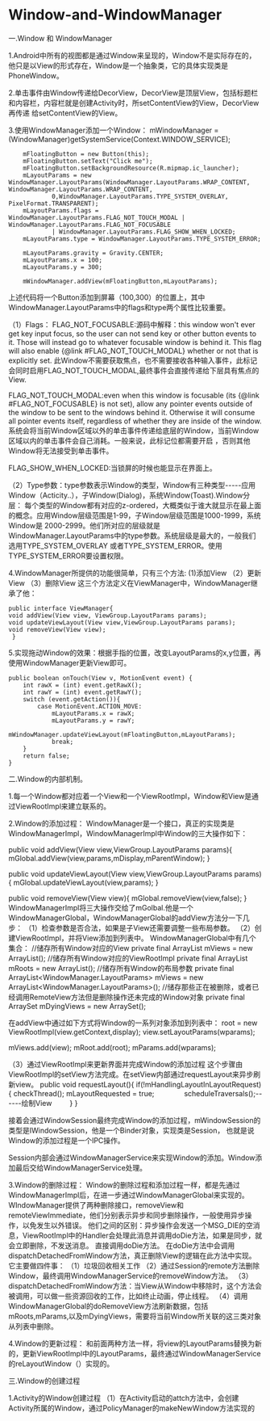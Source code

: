 # Window-and-WindowManager

一.Window 和 WindowManager

1.Android中所有的视图都是通过Window来呈现的，Window不是实际存在的，他只是以View的形式存在，Window是一个抽象类，它的具体实现类是PhoneWindow。

2.单击事件由Window传递给DecorView，DecorView是顶层View，包括标题栏和内容栏，内容栏就是创建Activity时，所setContentView的View，DecorView再传递
给setContentView的View。

3.使用WindowManager添加一个Window：
        mWindowManager = (WindowManager)getSystemService(Context.WINDOW_SERVICE);

        mFloatingButton = new Button(this);
        mFloatingButton.setText("Click me");
        mFloatingButton.setBackgroundResource(R.mipmap.ic_launcher);
        mLayoutParams = new WindowManager.LayoutParams(WindowManager.LayoutParams.WRAP_CONTENT, WindowManager.LayoutParams.WRAP_CONTENT,
                0,WindowManager.LayoutParams.TYPE_SYSTEM_OVERLAY, PixelFormat.TRANSPARENT);
        mLayoutParams.flags = WindowManager.LayoutParams.FLAG_NOT_TOUCH_MODAL | WindowManager.LayoutParams.FLAG_NOT_FOCUSABLE
                | WindowManager.LayoutParams.FLAG_SHOW_WHEN_LOCKED;
        mLayoutParams.type = WindowManager.LayoutParams.TYPE_SYSTEM_ERROR;

        mLayoutParams.gravity = Gravity.CENTER;
        mLayoutParams.x = 100;
        mLayoutParams.y = 300;

        mWindowManager.addView(mFloatingButton,mLayoutParams);
        
上述代码将一个Button添加到屏幕（100,300）的位置上，其中WindowManager.LayoutParams中的flags和type两个属性比较重要。

（1）Flags：
FLAG_NOT_FOCUSABLE:源码中解释：this window won't ever get key input focus, so the user can not send key or other button events to it.  Those will
instead go to whatever focusable window is behind it.  This flag will also enable {@link #FLAG_NOT_TOUCH_MODAL} whether or not that
is explicitly set. 此Window不需要获取焦点，也不需要接收各种输入事件，此标记会同时启用FLAG_NOT_TOUCH_MODAL,最终事件会直接传递给下层具有焦点的View.

FLAG_NOT_TOUCH_MODAL:even when this window is focusable (its {@link #FLAG_NOT_FOCUSABLE} is not set), allow any pointer events
outside of the window to be sent to the windows behind it.  Otherwise it will consume all pointer events itself, regardless of whether they
are inside of the window. 系统会将当前Window区域以外的单击事件传递给底层的Window，当前Window区域以内的单击事件会自己消耗。一般来说，此标记位都需要开启
，否则其他Window将无法接受到单击事件。

FLAG_SHOW_WHEN_LOCKED:当锁屏的时候也能显示在界面上。

（2）Type参数：type参数表示Window的类型，Window有三种类型-----应用Window（Acticity..），子Window(Dialog)，系统Window(Toast).Window分层：
每个类型的Window都有对应的z-ordered，大概类似于谁大就显示在最上面的概念。应用Window层级范围是1-99，子Window层级范围是1000-1999，系统Window是
2000-2999。他们所对应的层级就是WindowManager.LayoutParams中的type参数。系统层级是最大的，一般我们选用TYPE_SYSTEM_OVERLAY
或者TYPE_SYSTEM_ERROR。使用TYPE_SYSTEM_ERROR要设置权限。<uses-permission android:name="android.permission.SYSTEM_ALERT_WINDOW"/>


4.WindowManager所提供的功能很简单，只有三个方法:
(1)添加View
（2）更新View
（3）删除View
这三个方法定义在ViewManager中，WindowManager继承了他：

    public interface ViewManager{
    void addView(View view, ViewGroup.LayoutParams params);
    void updateViewLayout(View view,ViewGroup.LayoutParams params);
    void removeView(View view);
     }

5.实现拖动Window的效果：根据手指的位置，改变LayoutParams的x,y位置，再使用WindowManager更新View即可。

    public boolean onTouch(View v, MotionEvent event) {
        int rawX = (int) event.getRawX();
        int rawY = (int) event.getRawY();
        switch (event.getAction()){
            case MotionEvent.ACTION_MOVE:
                mLayoutParams.x = rawX;
                mLayoutParams.y = rawY;
                mWindowManager.updateViewLayout(mFloatingButton,mLayoutParams);
                break;
        }
        return false;
    }


二.Window的内部机制。

1.每一个Window都对应着一个View和一个ViewRootImpl，Window和View是通过ViewRootImpl来建立联系的。

2.Window的添加过程：
WindowManager是一个接口，真正的实现类是WindowManagerImpl，WindowManagerImpl中Window的三大操作如下：

public void addView(View view,ViewGroup.LayoutParams params){
       mGlobal.addView(view,params,mDisplay,mParentWindow);
}

public void updateViewLayout(View view,ViewGroup.LayoutParams params){
       mGlobal.updateViewLayout(view,params);
}

public void removeView(View view){
       mGlobal.removeView(view,false);
}
WindowManagerImpl将三大操作交给了mGolbal.他是一个WindowManagerGlobal，WindowManagerGlobal的addView方法分一下几步：
（1）检查参数是否合法，如果是子View还需要调整一些布局参数。
（2）创建ViewRootImpl，并将View添加到列表中。
WindowManagerGlobal中有几个集合：
//储存所有Window对应的View
private final ArrayList<View> mViews = new ArrayList<View>();
//储存所有Window对应的ViewRootImpl
private final ArrayList<ViewRootImpl> mRoots = new ArrayList<ViewRootImpl>();
//储存所有Window的布局参数
private final ArrayList<WindowManager.LayoutParams> mViews = new ArrayList<WindowManager.LayoutParams>();
//储存那些正在被删除，或者已经调用RemoteView方法但是删除操作还未完成的Window对象
private final ArraySet<View> mDyingViews = new ArraySet<View>();

在addView中通过如下方式将Window的一系列对象添加到列表中：
root = new ViewRootImpl(view.getContext,display);
view.setLayoutParams(wparams);

mViews.add(view);
mRoot.add(root);
mParams.add(wparams);

（3）通过ViewRootImpl来更新界面并完成Window的添加过程
这个步骤由ViewRootImpl的setView方法完成。在setView内部通过requestLayout来异步刷新view。
public void requestLayout(){
        if(!mHandlingLayoutInLayoutRequest){
                checkThread();
                mLayoutRequested = true;
                scheduleTraversals();------绘制View
         }
}

接着会通过WindowSession最终完成Window的添加过程，mWindowSession的类型是IWindowSession，他是一个Binder对象，实现类是Session，
也就是说Window的添加过程是一个IPC操作。

Session内部会通过WindowManagerService来实现Window的添加。Window添加最后交给WindowManagerService处理。


3.Window的删除过程：
Window的删除过程和添加过程一样，都是先通过WindowManagerImpl后，在进一步通过WindowManagerGlobal来实现的。
WIndowManager提供了两种删除接口，removeView和remoteViewImmediate，他们分别表示异步和同步删除操作，一般使用异步操作，以免发生以外错误。
他们之间的区别：异步操作会发送一个MSG_DIE的空消息，ViewRootImpl中的Handler会处理此消息并调用doDie方法，如果是同步，就会立即删除，不发送消息。
直接调用doDie方法。
在doDie方法中会调用dispatchDetachedFromWindow方法，真正删除View的逻辑在此方法中实现。它主要做四件事：
（1）垃圾回收相关工作
（2）通过Session的remote方法删除Window，最终调用WindowManagerService的removeWindow方法。
（3）dispatchDetachedFromWindow方法：当View从Window中移除时，这个方法会被调用，可以做一些资源回收的工作，比如终止动画，停止线程。
（4）调用WindowManagerGlobal的doRemoveView方法刷新数据，包括mRoots,mParams,以及mDyingViews，需要将当前Window所关联的这三类对象从列表中删除。


4.Window的更新过程：
和前面两种方法一样，将view的LayoutParams替换为新的，更新ViewRootImpl中的LayoutParams，最终通过WindowManagerService的reLayoutWindow（）实现的。

三.Window的创建过程

1.Activity的Window创建过程
（1）在Activity启动的attch方法中，会创建Activity所属的Window，通过PolicyManager的makeNewWindow方法实现的










































